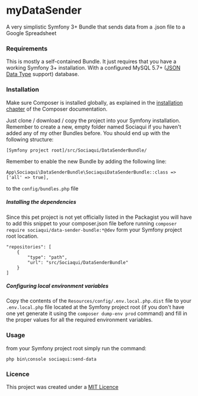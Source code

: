 # myDataSender
A very simplistic Symfony 3+ Bundle that sends data from a .json file to a Google Spreadsheet

### Requirements
This is mostly a self-contained Bundle. It just requires that you have a working Symfony 3+ installation. With a configured MySQL 5.7+ ([JSON Data Type](https://dev.mysql.com/doc/refman/5.7/en/json.html) support) database.

### Installation

Make sure Composer is installed globally, as explained in the [installation chapter](https://getcomposer.org/doc/00-intro.md) of the Composer documentation.

Just clone / download / copy the project into your Symfony installation. Remember to create a new, empty folder named Sociaqui if you haven't added any of my other Bundles before. You should end up with the following structure:
```
[Symfony project root]/src/Sociaqui/DataSenderBundle/
```

Remember to enable the new Bundle by adding the following line:
```
App\Sociaqui\DataSenderBundle\SociaquiDataSenderBundle::class => ['all' => true],
```
to the `config/bundles.php` file

##### Installing the dependencies
Since this pet project is not yet officially listed in the Packagist you will have to add this snippet to your composer.json file before running `composer require sociaqui/data-sender-bundle:*@dev` form your Symfony project root location.
```
"repositories": [
    {
        "type": "path",
        "url": "src/Sociaqui/DataSenderBundle"
    }
]
```

##### Configuring local environment variables
<!---
TODO: make an install script instead
--> 
Copy the contents of the `Resources/config/.env.local.php.dist` file to your `.env.local.php` file located at the Symfony project root (if you don't have one yet generate it using the `composer dump-env prod` command) and fill in the proper values for all the required environment variables.
<!---
TODO: database section
--> 

### Usage
from your Symfony project root simply run the command:
```
php bin\console sociaqui:send-data
```

### Licence
This project was created under a [MIT Licence](Resources/meta/LICENSE)